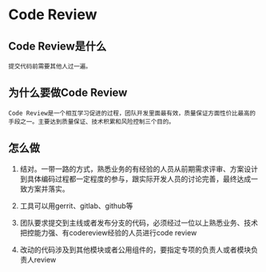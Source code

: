 # Code Review

## Code Review是什么

    提交代码前需要其他人过一遍。

## 为什么要做Code Review

    Code Review是一个相互学习促进的过程，团队开发里面最有效，质量保证方面性价比最高的手段之一。主要达到质量保证、技术积累和风险控制三个目的。

## 怎么做

1. 结对。一带一路的方式，熟悉业务的有经验的人员从前期需求评审、方案设计到具体编码过程都一定程度的参与，跟实际开发人员的讨论完善，最终达成一致方案并落实。

1. 工具可以用gerrit、gitlab、github等

2. 团队要求提交到主线或者发布分支的代码，必须经过一位以上熟悉业务、技术把控能力强、有codereview经验的人员进行code review

3. 改动的代码涉及到其他模块或者公用组件的，要指定专项的负责人或者模块负责人review

## 